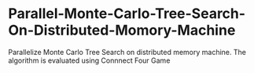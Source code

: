 # Parallel-Monte-Carlo-Tree-Search-On-Distributed-Momory-Machine
Parallelize Monte Carlo Tree Search on distributed memory machine. The algorithm is evaluated using Connnect Four Game
